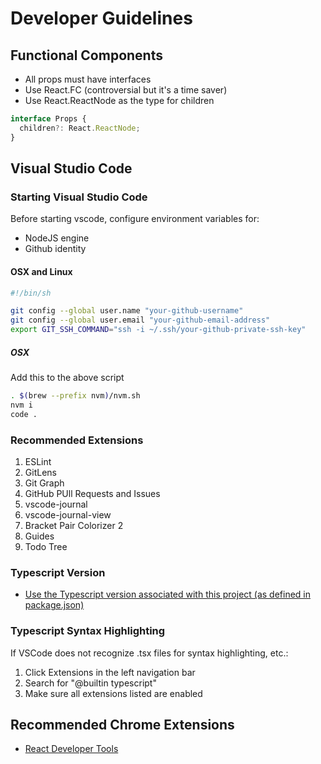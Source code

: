 # Developer Guidelines

## Functional Components

- All props must have interfaces
- Use React.FC (controversial but it's a time saver)
- Use React.ReactNode as the type for children

```js
interface Props {
  children?: React.ReactNode;
}
```

## Visual Studio Code

### Starting Visual Studio Code

Before starting vscode, configure environment variables for:

- NodeJS engine
- Github identity

#### OSX and Linux

```bash
#!/bin/sh

git config --global user.name "your-github-username"
git config --global user.email "your-github-email-address"
export GIT_SSH_COMMAND="ssh -i ~/.ssh/your-github-private-ssh-key"
```

##### OSX

Add this to the above script
```bash
. $(brew --prefix nvm)/nvm.sh
nvm i
code .
```

### Recommended Extensions

1. ESLint
2. GitLens
3. Git Graph
4. GitHub PUll Requests and Issues
5. vscode-journal
6. vscode-journal-view
7. Bracket Pair Colorizer 2
8. Guides
9. Todo Tree

### Typescript Version

- [Use the Typescript version associated with this project (as defined in package.json)](https://gist.github.com/tonysneed/bb6d442103a057578a9498f106e45ac5)

### Typescript Syntax Highlighting

If VSCode does not recognize .tsx files for syntax highlighting, etc.:

1. Click Extensions in the left navigation bar
2. Search for "@builtin typescript"
3. Make sure all extensions listed are enabled

## Recommended Chrome Extensions

- [React Developer Tools](https://chrome.google.com/webstore/detail/react-developer-tools/fmkadmapgofadopljbjfkapdkoienihi?hl=en)
